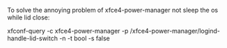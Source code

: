 To solve the annoying problem of xfce4-power-manager not sleep the os
while lid close:

xfconf-query -c xfce4-power-manager -p
/xfce4-power-manager/logind-handle-lid-switch -n -t bool -s false

